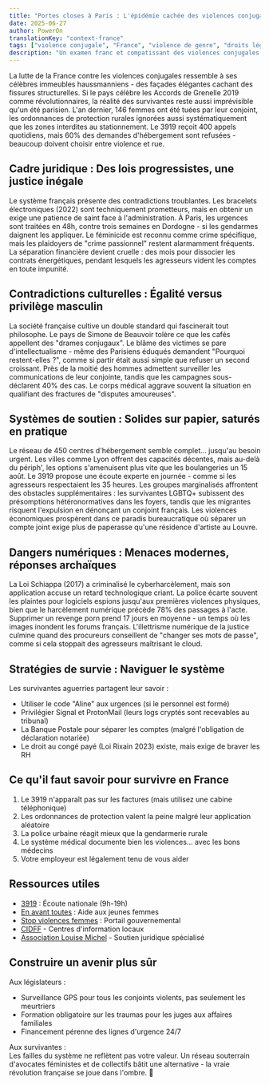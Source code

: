 ```yaml
---
title: "Portes closes à Paris : L'épidémie cachée des violences conjugales"
date: 2025-06-27
author: PowerOn
translationKey: "context-france"
tags: ["violence conjugale", "France", "violence de genre", "droits légaux", "soutien aux survivantes", "violences économiques"]
description: "Un examen franc et compatissant des violences conjugales en France, couvrant protections légales, défis culturels et ressources avec un humour mesuré."
---
```


La lutte de la France contre les violences conjugales ressemble à ses célèbres immeubles haussmanniens - des façades élégantes cachant des fissures structurelles. Si le pays célèbre les Accords de Grenelle 2019 comme révolutionnaires, la réalité des survivantes reste aussi imprévisible qu'un été parisien. L'an dernier, 146 femmes ont été tuées par leur conjoint, les ordonnances de protection rurales ignorées aussi systématiquement que les zones interdites au stationnement. Le 3919 reçoit 400 appels quotidiens, mais 60% des demandes d'hébergement sont refusées - beaucoup doivent choisir entre violence et rue.

## Cadre juridique : Des lois progressistes, une justice inégale

Le système français présente des contradictions troublantes. Les bracelets électroniques (2022) sont techniquement prometteurs, mais en obtenir un exige une patience de saint face à l'administration. À Paris, les urgences sont traitées en 48h, contre trois semaines en Dordogne - si les gendarmes daignent les appliquer. Le féminicide est reconnu comme crime spécifique, mais les plaidoyers de "crime passionnel" restent alarmamment fréquents. La séparation financière devient cruelle : des mois pour dissocier les contrats énergétiques, pendant lesquels les agresseurs vident les comptes en toute impunité.

## Contradictions culturelles : Égalité versus privilège masculin

La société française cultive un double standard qui fascinerait tout philosophe. Le pays de Simone de Beauvoir tolère ce que les cafés appellent des "drames conjugaux". Le blâme des victimes se pare d'intellectualisme - même des Parisiens éduqués demandent "Pourquoi restent-elles ?", comme si partir était aussi simple que refuser un second croissant. Près de la moitié des hommes admettent surveiller les communications de leur conjointe, tandis que les campagnes sous-déclarent 40% des cas. Le corps médical aggrave souvent la situation en qualifiant des fractures de "disputes amoureuses".

## Systèmes de soutien : Solides sur papier, saturés en pratique

Le réseau de 450 centres d'hébergement semble complet... jusqu'au besoin urgent. Les villes comme Lyon offrent des capacités décentes, mais au-delà du périph', les options s'amenuisent plus vite que les boulangeries un 15 août. Le 3919 propose une écoute experte en journée - comme si les agresseurs respectaient les 35 heures. Les groupes marginalisés affrontent des obstacles supplémentaires : les survivantes LGBTQ+ subissent des présomptions hétéronormatives dans les foyers, tandis que les migrantes risquent l'expulsion en dénonçant un conjoint français. Les violences économiques prospèrent dans ce paradis bureaucratique où séparer un compte joint exige plus de paperasse qu'une résidence d'artiste au Louvre.

## Dangers numériques : Menaces modernes, réponses archaïques

La Loi Schiappa (2017) a criminalisé le cyberharcèlement, mais son application accuse un retard technologique criant. La police écarte souvent les plaintes pour logiciels espions jusqu'aux premières violences physiques, bien que le harcèlement numérique précède 78% des passages à l'acte. Supprimer un revenge porn prend 17 jours en moyenne - un temps où les images inondent les forums français. L'illettrisme numérique de la justice culmine quand des procureurs conseillent de "changer ses mots de passe", comme si cela stoppait des agresseurs maîtrisant le cloud.

## Stratégies de survie : Naviguer le système

Les survivantes aguerries partagent leur savoir :  
- Utiliser le code "Aline" aux urgences (si le personnel est formé)  
- Privilégier Signal et ProtonMail (leurs logs cryptés sont recevables au tribunal)  
- La Banque Postale pour séparer les comptes (malgré l'obligation de déclaration notariée)  
- Le droit au congé payé (Loi Rixain 2023) existe, mais exige de braver les RH

## Ce qu'il faut savoir pour survivre en France

1. Le 3919 n'apparaît pas sur les factures (mais utilisez une cabine téléphonique)  
2. Les ordonnances de protection valent la peine malgré leur application aléatoire  
3. La police urbaine réagit mieux que la gendarmerie rurale  
4. Le système médical documente bien les violences... avec les bons médecins  
5. Votre employeur est légalement tenu de vous aider  

## Ressources utiles

- [3919](https://www.solidaritefemmes.org/) : Écoute nationale (9h-19h)  
- [En avant toutes](https://enavanttoutes.fr/) : Aide aux jeunes femmes  
- [Stop violences femmes](https://www.stop-violences-femmes.gouv.fr/) : Portail gouvernemental  
- [CIDFF](https://www.infofemmes.com/) - Centres d'information locaux  
- [Association Louise Michel](https://louisemichelassociation.wordpress.com/) - Soutien juridique spécialisé  

## Construire un avenir plus sûr

Aux législateurs :  
- Surveillance GPS pour tous les conjoints violents, pas seulement les meurtriers  
- Formation obligatoire sur les traumas pour les juges aux affaires familiales  
- Financement pérenne des lignes d'urgence 24/7  

Aux survivantes :  
Les failles du système ne reflètent pas votre valeur. Un réseau souterrain d'avocates féministes et de collectifs bâtit une alternative - la vraie révolution française se joue dans l'ombre. 💜
